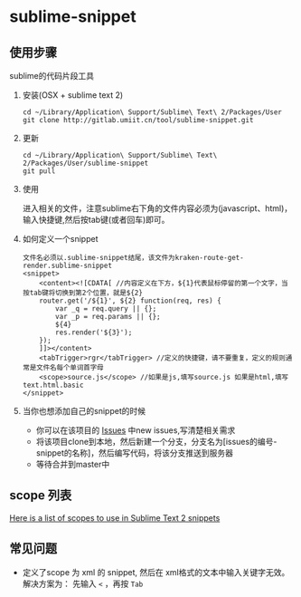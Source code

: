 # sublime-snippet

## 使用步骤

sublime的代码片段工具

1. 安装(OSX + sublime text 2)
	
	```
	cd ~/Library/Application\ Support/Sublime\ Text\ 2/Packages/User
	git clone http://gitlab.umiit.cn/tool/sublime-snippet.git
	```

2. 更新

	```
	cd ~/Library/Application\ Support/Sublime\ Text\ 2/Packages/User/sublime-snippet
	git pull
	```

3. 使用

	进入相关的文件，注意sublime右下角的文件内容必须为(javascript、html)，输入快捷键,然后按tab键(或者回车)即可。

4. 如何定义一个snippet

	```
	文件名必须以.sublime-snippet结尾，该文件为kraken-route-get-render.sublime-snippet
	<snippet>
		<content><![CDATA[ //内容定义在下方，${1}代表鼠标停留的第一个文字，当按tab键将切换到第2个位置，就是${2}
		router.get('/${1}', ${2} function(req, res) {
			var _q = req.query || {};
			var _p = req.params || {};
			${4}
			res.render('${3}');
		});
		]]></content>
		<tabTrigger>rgr</tabTrigger> //定义的快捷键，请不要重复，定义的规则通常是文件名每个单词首字母
		<scope>source.js</scope> //如果是js,填写source.js 如果是html,填写text.html.basic
	</snippet>
	```

5. 当你也想添加自己的snippet的时候
	* 你可以在该项目的 [Issues](http://gitlab.umiit.cn/tool/sublime-snippet/issues) 中new issues,写清楚相关需求
	* 将该项目clone到本地，然后新建一个分支，分支名为[issues的编号-snippet的名称]，然后编写代码，将该分支推送到服务器
	* 等待合并到master中

## scope 列表

[Here is a list of scopes to use in Sublime Text 2 snippets](https://gist.github.com/tushortz/1288d593ca2bf1593182)

## 常见问题

- 定义了scope 为 xml 的 snippet, 然后在 xml格式的文本中输入关键字无效。 解决方案为： 先输入 `<` ，再按 `Tab`